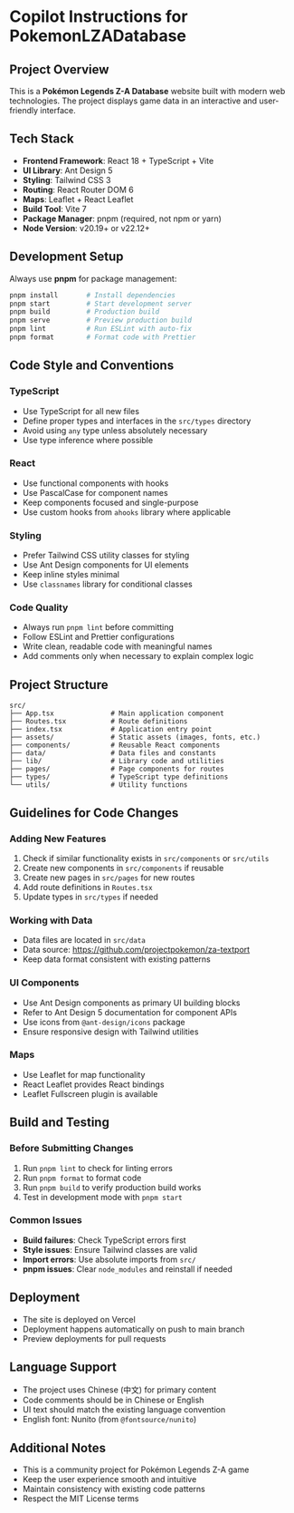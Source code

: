 # Copilot Instructions for PokemonLZADatabase

## Project Overview

This is a **Pokémon Legends Z-A Database** website built with modern web technologies. The project displays game data in an interactive and user-friendly interface.

## Tech Stack

- **Frontend Framework**: React 18 + TypeScript + Vite
- **UI Library**: Ant Design 5
- **Styling**: Tailwind CSS 3
- **Routing**: React Router DOM 6
- **Maps**: Leaflet + React Leaflet
- **Build Tool**: Vite 7
- **Package Manager**: pnpm (required, not npm or yarn)
- **Node Version**: v20.19+ or v22.12+

## Development Setup

Always use **pnpm** for package management:

```bash
pnpm install       # Install dependencies
pnpm start         # Start development server
pnpm build         # Production build
pnpm serve         # Preview production build
pnpm lint          # Run ESLint with auto-fix
pnpm format        # Format code with Prettier
```

## Code Style and Conventions

### TypeScript

- Use TypeScript for all new files
- Define proper types and interfaces in the `src/types` directory
- Avoid using `any` type unless absolutely necessary
- Use type inference where possible

### React

- Use functional components with hooks
- Use PascalCase for component names
- Keep components focused and single-purpose
- Use custom hooks from `ahooks` library where applicable

### Styling

- Prefer Tailwind CSS utility classes for styling
- Use Ant Design components for UI elements
- Keep inline styles minimal
- Use `classnames` library for conditional classes

### Code Quality

- Always run `pnpm lint` before committing
- Follow ESLint and Prettier configurations
- Write clean, readable code with meaningful names
- Add comments only when necessary to explain complex logic

## Project Structure

```
src/
├── App.tsx              # Main application component
├── Routes.tsx           # Route definitions
├── index.tsx            # Application entry point
├── assets/              # Static assets (images, fonts, etc.)
├── components/          # Reusable React components
├── data/                # Data files and constants
├── lib/                 # Library code and utilities
├── pages/               # Page components for routes
├── types/               # TypeScript type definitions
└── utils/               # Utility functions
```

## Guidelines for Code Changes

### Adding New Features

1. Check if similar functionality exists in `src/components` or `src/utils`
2. Create new components in `src/components` if reusable
3. Create new pages in `src/pages` for new routes
4. Add route definitions in `Routes.tsx`
5. Update types in `src/types` if needed

### Working with Data

- Data files are located in `src/data`
- Data source: https://github.com/projectpokemon/za-textport
- Keep data format consistent with existing patterns

### UI Components

- Use Ant Design components as primary UI building blocks
- Refer to Ant Design 5 documentation for component APIs
- Use icons from `@ant-design/icons` package
- Ensure responsive design with Tailwind utilities

### Maps

- Use Leaflet for map functionality
- React Leaflet provides React bindings
- Leaflet Fullscreen plugin is available

## Build and Testing

### Before Submitting Changes

1. Run `pnpm lint` to check for linting errors
2. Run `pnpm format` to format code
3. Run `pnpm build` to verify production build works
4. Test in development mode with `pnpm start`

### Common Issues

- **Build failures**: Check TypeScript errors first
- **Style issues**: Ensure Tailwind classes are valid
- **Import errors**: Use absolute imports from `src/`
- **pnpm issues**: Clear `node_modules` and reinstall if needed

## Deployment

- The site is deployed on Vercel
- Deployment happens automatically on push to main branch
- Preview deployments for pull requests

## Language Support

- The project uses Chinese (中文) for primary content
- Code comments should be in Chinese or English
- UI text should match the existing language convention
- English font: Nunito (from `@fontsource/nunito`)

## Additional Notes

- This is a community project for Pokémon Legends Z-A game
- Keep the user experience smooth and intuitive
- Maintain consistency with existing code patterns
- Respect the MIT License terms
